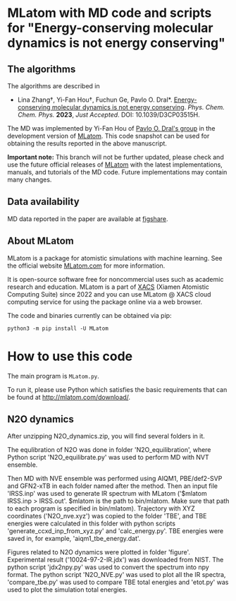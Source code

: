 # MLatom with MD code and scripts for "Energy-conserving molecular dynamics is not energy conserving"

## The algorithms

The algorithms are described in

* Lina Zhang†, Yi-Fan Hou†, Fuchun Ge, Pavlo O. Dral*. [Energy-conserving molecular dynamics is not energy conserving](https://doi.org/10.1039/D3CP03515H). *Phys. Chem. Chem. Phys.* **2023**, *Just Accepted*. DOI: 10.1039/D3CP03515H.

The MD was implemented by Yi-Fan Hou of [Pavlo O. Dral's group](http://dr-dral.com) in the development version of [MLatom](https://github.com/dralgroup/mlatom). This code snapshot can be used for obtaining the results reported in the above manuscript.

**Important note:** This branch will not be further updated, please check and use the future official releases of [MLatom](https://github.com/dralgroup/mlatom) with the latest implementations, manuals, and tutorials of the MD code. Future implementations may contain many changes.

## Data availability
MD data reported in the paper are available at [figshare](https://doi.org/10.6084/m9.figshare.22315147).

## About MLatom
MLatom is a package for atomistic simulations with machine learning. See the official website [MLatom.com](http://mlatom.com) for more information.

It is open-source software free for noncommercial uses such as academic research and education. MLatom is a part of [XACS](http://XACScloud.com/) (Xiamen Atomistic Computing Suite) since 2022 and you can use MLatom @ XACS cloud computing service for using the package online via a web browser.

The code and binaries currently can be obtained via pip:

`python3 -m pip install -U MLatom`

# How to use this code
The main program is `MLatom.py`.

To run it, please use Python which satisfies the basic requirements that can be found at http://mlatom.com/download/.

## N2O dynamics
After unzipping N2O_dynamics.zip, you will find several folders in it.

The equlibration of N2O was done in folder 'N2O_equilibration', where Python script 'N2O_equilibrate.py' was used to perform MD with NVT ensemble.

Then MD with NVE ensemble was performed using AIQM1, PBE/def2-SVP and GFN2-xTB in each folder named after the method. Then an input file 'IRSS.inp' was used to generate IR spectrum with MLatom ('$mlatom IRSS.inp > IRSS.out'. $mlatom is the path to bin/mlatom. Make sure that path to each program is specified in bin/mlatom). Trajectory with XYZ coordinates ('N2O_nve.xyz') was copied to the folder 'TBE', and TBE energies were calculated in this folder with python scripts 'generate_ccxd_inp_from_xyz.py' and 'calc_energy.py'. TBE energies were saved in, for example, 'aiqm1_tbe_energy.dat'.

Figures related to N2O dynamics were plotted in folder 'figure'. Experimental result ('10024-97-2-IR.jdx') was downloaded from NIST. The python script 'jdx2npy.py' was used to convert the spectrum into npy format. The python script 'N2O_NVE.py' was used to plot all the IR spectra, 'compare_tbe.py' was used to compare TBE total energies and 'etot.py' was used to plot the simulation total energies.
